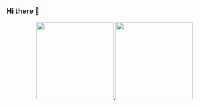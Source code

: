 ### Hi there 👋

<!--
**Yasbernardi/YASBERNARDI** is a ✨ _special_ ✨ repository because its `README.md` (this file) appears on your GitHub profile.

Here are some ideas to get you started:

- 🔭 I’m currently working on ...
- 🌱 I’m currently learning ...
- 👯 I’m looking to collaborate on ...
- 🤔 I’m looking for help with ...
- 💬 Ask me about ...
- 📫 How to reach me: ...
- 😄 Pronouns: ...
- ⚡ Fun fact: ...
-->
<div align="center">
  <a href="https://github.com/Yasbernardi">
  <img height="180em" src="https://github-readme-stats.vercel.app/api?username=Yasbernardi&show_icons=true&theme=radical"/>
  <img height="180em" src="https://github-readme-stats.vercel.app/api/top-langs/?username=Yasbernardi&layout=compact&theme=radical"/>
</div>
